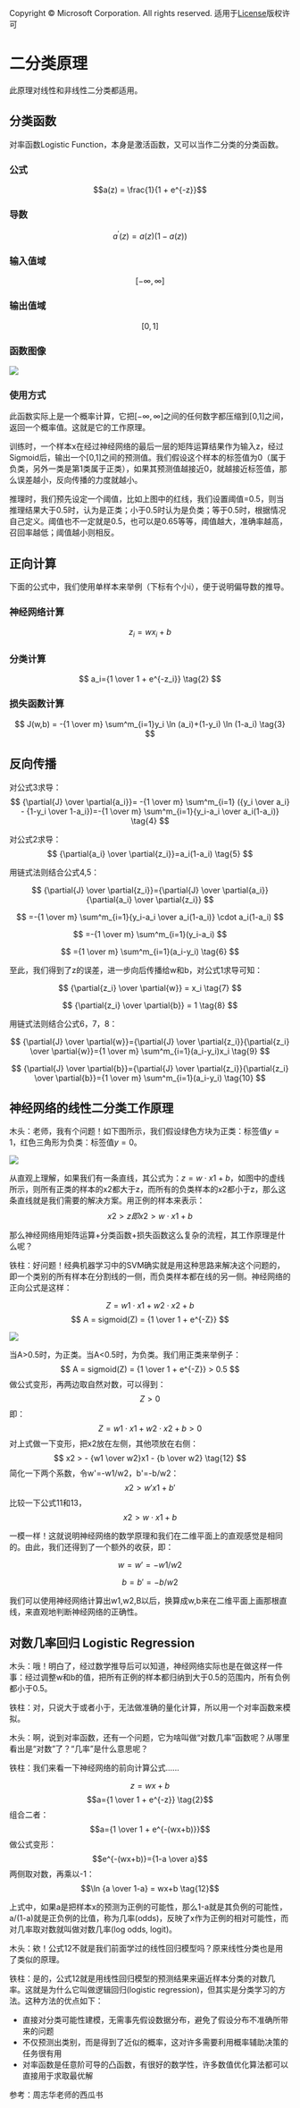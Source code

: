 Copyright © Microsoft Corporation. All rights reserved.
  适用于[License](https://github.com/Microsoft/ai-edu/blob/master/LICENSE.md)版权许可

# 二分类原理

此原理对线性和非线性二分类都适用。

## 分类函数

对率函数Logistic Function，本身是激活函数，又可以当作二分类的分类函数。

### 公式

$$a(z) = \frac{1}{1 + e^{-z}}$$

### 导数

$$a^{'}(z) = a(z)(1 - a(z))$$

### 输入值域

$$[-\infty, \infty]$$

### 输出值域

$$[0,1]$$

### 函数图像

<img src=".\Images\7\sigmoid.png">

### 使用方式

此函数实际上是一个概率计算，它把$[-\infty, \infty]$之间的任何数字都压缩到[0,1]之间，返回一个概率值。这就是它的工作原理。

训练时，一个样本x在经过神经网络的最后一层的矩阵运算结果作为输入z，经过Sigmoid后，输出一个[0,1]之间的预测值。我们假设这个样本的标签值为0（属于负类，另外一类是第1类属于正类），如果其预测值越接近0，就越接近标签值，那么误差越小，反向传播的力度就越小。

推理时，我们预先设定一个阈值，比如上图中的红线，我们设置阈值=0.5，则当推理结果大于0.5时，认为是正类；小于0.5时认为是负类；等于0.5时，根据情况自己定义。阈值也不一定就是0.5，也可以是0.65等等，阈值越大，准确率越高，召回率越低；阈值越小则相反。

## 正向计算

下面的公式中，我们使用单样本来举例（下标有个小i），便于说明偏导数的推导。

### 神经网络计算

$$
z_i = wx_i+b  \tag{1}
$$

### 分类计算

$$
a_i={1 \over 1 + e^{-z_i}} \tag{2}
$$

### 损失函数计算

$$
J(w,b) = -{1 \over m} \sum^m_{i=1}y_i \ln (a_i)+(1-y_i) \ln (1-a_i) \tag{3}
$$

## 反向传播


对公式3求导：
$$
{\partial{J} \over \partial{a_i}}= -{1 \over m} \sum^m_{i=1} ({y_i \over a_i} - {1-y_i \over 1-a_i})=-{1 \over m} \sum^m_{i=1}{y_i-a_i \over a_i(1-a_i)} \tag{4}
$$

对公式2求导：
$$
{\partial{a_i} \over \partial{z_i}}=a_i(1-a_i) \tag{5}
$$

用链式法则结合公式4,5：

$$
{\partial{J} \over \partial{z_i}}={\partial{J} \over \partial{a_i}}{\partial{a_i} \over \partial{z_i}}
$$

$$
=-{1 \over m} \sum^m_{i=1}{y_i-a_i \over a_i(1-a_i)} \cdot a_i(1-a_i)
$$

$$
=-{1 \over m} \sum^m_{i=1}(y_i-a_i)
$$

$$
={1 \over m} \sum^m_{i=1}(a_i-y_i) \tag{6}
$$

至此，我们得到了z的误差，进一步向后传播给w和b，对公式1求导可知：

$$
{\partial{z_i} \over \partial{w}} = x_i \tag{7}
$$

$$
{\partial{z_i} \over \partial{b}} = 1 \tag{8}
$$

用链式法则结合公式6，7，8：

$$
{\partial{J} \over \partial{w}}={\partial{J} \over \partial{z_i}}{\partial{z_i} \over \partial{w}}={1 \over m} \sum^m_{i=1}(a_i-y_i)x_i \tag{9}
$$

$$
{\partial{J} \over \partial{b}}={\partial{J} \over \partial{z_i}}{\partial{z_i} \over \partial{b}}={1 \over m} \sum^m_{i=1}(a_i-y_i) \tag{10}
$$

## 神经网络的线性二分类工作原理

木头：老师，我有个问题！如下图所示，我们假设绿色方块为正类：标签值$y=1$，红色三角形为负类：标签值$y=0$。

<img src=".\Images\6\linear_binary_analysis.png">

从直观上理解，如果我们有一条直线，其公式为：$z = w \cdot x1+b$，如图中的虚线所示，则所有正类的样本的x2都大于z，而所有的负类样本的x2都小于z，那么这条直线就是我们需要的解决方案。用正例的样本来表示：
$$
x2 > z 即 x2 > w \cdot x1 + b \tag{11}
$$

那么神经网络用矩阵运算+分类函数+损失函数这么复杂的流程，其工作原理是什么呢？

铁柱：好问题！经典机器学习中的SVM确实就是用这种思路来解决这个问题的，即一个类别的所有样本在分割线的一侧，而负类样本都在线的另一侧。神经网络的正向公式是这样：

$$
Z = w1 \cdot x1 + w2 \cdot x2 + b
$$
$$
A = sigmoid(Z) = {1 \over 1 + e^{-Z}}
$$

<img src=".\Images\6\sigmoid_binary.png">

当A>0.5时，为正类。当A<0.5时，为负类。我们用正类来举例子：
$$
A = sigmoid(Z) = {1 \over 1 + e^{-Z}} > 0.5
$$
做公式变形，再两边取自然对数，可以得到：
$$
Z > 0
$$
即：
$$
Z = w1 \cdot x1 + w2 \cdot x2 + b > 0
$$
对上式做一下变形，把x2放在左侧，其他项放在右侧：
$$
x2 > - {w1 \over w2}x1 - {b \over w2} \tag{12}
$$
简化一下两个系数，令w'=-w1/w2，b'=-b/w2：
$$
x2 > w'x1 + b' \tag{13}
$$
比较一下公式11和13，
$$
x2 > w \cdot x1 + b \tag{11}
$$

一模一样！这就说明神经网络的数学原理和我们在二维平面上的直观感觉是相同的。由此，我们还得到了一个额外的收获，即：

$$w = w' = - w1 / w2 \tag{14}$$

$$b = b' = -b/w2 \tag{15}$$

我们可以使用神经网络计算出w1,w2,B以后，换算成w,b来在二维平面上画那根直线，来直观地判断神经网络的正确性。

## 对数几率回归 Logistic Regression

木头：哦！明白了，经过数学推导后可以知道，神经网络实际也是在做这样一件事：经过调整w和b的值，把所有正例的样本都归纳到大于0.5的范围内，所有负例都小于0.5。

铁柱：对，只说大于或者小于，无法做准确的量化计算，所以用一个对率函数来模拟。

木头：啊，说到对率函数，还有一个问题，它为啥叫做“对数几率”函数呢？从哪里看出是“对数”了？“几率”是什么意思呢？

铁柱：我们来看一下神经网络的前向计算公式......

$$z = wx+b  \tag{1}$$
$$a={1 \over 1 + e^{-z}} \tag{2}$$
组合二者：
$$a={1 \over 1 + e^{-(wx+b)}}$$
做公式变形：
$$e^{-(wx+b)}={1-a \over a}$$
两侧取对数，再乘以-1：
$$\ln {a \over 1-a} = wx+b \tag{12}$$

上式中，如果a是把样本x的预测为正例的可能性，那么1-a就是其负例的可能性，a/(1-a)就是正负例的比值，称为几率(odds)，反映了x作为正例的相对可能性，而对几率取对数就叫做对数几率(log odds, logit)。

木头：欸！公式12不就是我们前面学过的线性回归模型吗？原来线性分类也是用了类似的原理。

铁柱：是的，公式12就是用线性回归模型的预测结果来逼近样本分类的对数几率。这就是为什么它叫做逻辑回归(logistic regression)，但其实是分类学习的方法。这种方法的优点如下：

- 直接对分类可能性建模，无需事先假设数据分布，避免了假设分布不准确所带来的问题
- 不仅预测出类别，而是得到了近似的概率，这对许多需要利用概率辅助决策的任务很有用
- 对率函数是任意阶可导的凸函数，有很好的数学性，许多数值优化算法都可以直接用于求取最优解

参考：周志华老师的西瓜书


